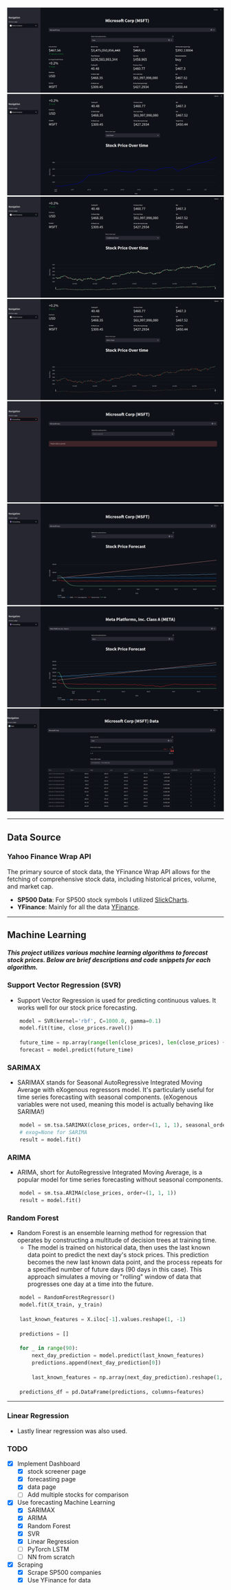 ![](./img/1.png)
![](./img/2.png)
![](./img/3.png)
![](./img/4.png)
![](./img/5.png)
![](./img/6.png)
![](./img/7.png)
![](./img/8.png)

---------------
## Data Source

### Yahoo Finance Wrap API

The primary source of stock data, the YFinance Wrap API allows for the fetching of comprehensive stock data, including historical prices, volume, and market cap.

- **SP500 Data**: For SP500 stock symbols I utilized [SlickCharts](https://www.slickcharts.com/sp500).
- **YFinance**: Mainly for all the data [YFinance](https://github.com/ranaroussi/yfinance).
----

## Machine Learning
##### This project utilizes various machine learning algorithms to forecast stock prices. Below are brief descriptions and code snippets for each algorithm.

### Support Vector Regression (SVR)
* Support Vector Regression is used for predicting continuous values. It works well for our stock price forecasting.

```python
    model = SVR(kernel='rbf', C=1000.0, gamma=0.1)
    model.fit(time, close_prices.ravel())
    
    future_time = np.array(range(len(close_prices), len(close_prices) + 90)).reshape(-1, 1)
    forecast = model.predict(future_time)
```

### SARIMAX 
* SARIMAX stands for Seasonal AutoRegressive Integrated Moving Average with eXogenous regressors model. It's particularly useful for time series forecasting with seasonal components. (eXogenous variables were not used, meaning this model is actually behaving like SARIMA!)

```python
    model = sm.tsa.SARIMAX(close_prices, order=(1, 1, 1), seasonal_order=(1, 1, 1, 12), exog=None)
    # exog=None for SARIMA
    result = model.fit()
```

### ARIMA
* ARIMA, short for AutoRegressive Integrated Moving Average, is a popular model for time series forecasting without seasonal components.

```python
    model = sm.tsa.ARIMA(close_prices, order=(1, 1, 1))
    result = model.fit()
```

### Random Forest
* Random Forest is an ensemble learning method for regression that operates by constructing a multitude of decision trees at training time. 
  * The model is trained on historical data, then uses the last known data point to predict the next day's stock prices. This prediction becomes the new last known data point, and the process repeats for a specified number of future days (90 days in this case). This approach simulates a moving or "rolling" window of data that progresses one day at a time into the future.
```python 
    model = RandomForestRegressor()
    model.fit(X_train, y_train)
    
    last_known_features = X.iloc[-1].values.reshape(1, -1)
    
    predictions = []
    
    for _ in range(90):
        next_day_prediction = model.predict(last_known_features)
        predictions.append(next_day_prediction[0])
        
        last_known_features = np.array(next_day_prediction).reshape(1, -1)
    
    predictions_df = pd.DataFrame(predictions, columns=features)
```
----

### Linear Regression
* Lastly linear regression was also used.

### TODO
- [X] Implement Dashboard 
  - [X] stock screener page
  - [X] forecasting page
  - [X] data page
  - [ ] Add multiple stocks for comparison 
- [X] Use forecasting Machine Learning
  - [X] SARIMAX
  - [X] ARIMA
  - [X] Random Forest
  - [X] SVR
  - [X] Linear Regression
  - [ ] PyTorch LSTM
  - [ ] NN from scratch
- [X] Scraping
  - [X] Scrape SP500 companies
  - [X] Use YFinance for data